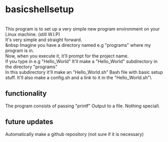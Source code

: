 # basicshellsetup
\
This program is to set up a very simple new program environment on your Linux machine. (still W.I.P)\
It's very simple and straight forward.\
&nbsp
Imagine you have a directory named e.g "programs" where my program is in.\
Now, when you execute it, it'll prompt for the project name.\
If you type in e.g "Hello_World" It'll make a "Hello_World" subdirectory in the directory "programs"\
In this subdirectory it'll make an "Hello_World.sh" Bash file with basic setup stuff. It'll also make a config.sh and a link to it in the "Hello_World.sh"\
## functionality
The program consists of passing "printf" Output to a file. Nothing special\
## future updates
Automatically make a github repository (not sure if it is necessary)
